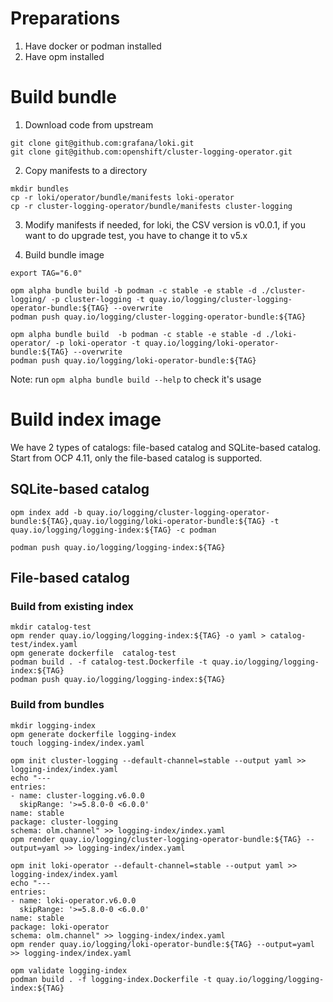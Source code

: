 # Preparations

1. Have docker or podman installed
2. Have opm installed

# Build bundle

1. Download code from upstream
```
git clone git@github.com:grafana/loki.git
git clone git@github.com:openshift/cluster-logging-operator.git
```

2. Copy manifests to a directory
```
mkdir bundles
cp -r loki/operator/bundle/manifests loki-operator
cp -r cluster-logging-operator/bundle/manifests cluster-logging
```

3. Modify manifests if needed, for loki, the CSV version is v0.0.1, if you want to do upgrade test, you have to change it to v5.x

4. Build bundle image
```
export TAG="6.0"

opm alpha bundle build -b podman -c stable -e stable -d ./cluster-logging/ -p cluster-logging -t quay.io/logging/cluster-logging-operator-bundle:${TAG} --overwrite
podman push quay.io/logging/cluster-logging-operator-bundle:${TAG}

opm alpha bundle build  -b podman -c stable -e stable -d ./loki-operator/ -p loki-operator -t quay.io/logging/loki-operator-bundle:${TAG} --overwrite
podman push quay.io/logging/loki-operator-bundle:${TAG}
```

Note: run `opm alpha bundle build --help` to check it's usage


# Build index image
We have 2 types of catalogs: file-based catalog and SQLite-based catalog.  Start from OCP 4.11, only the file-based catalog is supported.

## SQLite-based catalog
```
opm index add -b quay.io/logging/cluster-logging-operator-bundle:${TAG},quay.io/logging/loki-operator-bundle:${TAG} -t quay.io/logging/logging-index:${TAG} -c podman

podman push quay.io/logging/logging-index:${TAG}
```

## File-based catalog

### Build from existing index
```
mkdir catalog-test
opm render quay.io/logging/logging-index:${TAG} -o yaml > catalog-test/index.yaml
opm generate dockerfile  catalog-test
podman build . -f catalog-test.Dockerfile -t quay.io/logging/logging-index:${TAG}
podman push quay.io/logging/logging-index:${TAG}
```

### Build from bundles
```
mkdir logging-index
opm generate dockerfile logging-index
touch logging-index/index.yaml

opm init cluster-logging --default-channel=stable --output yaml >> logging-index/index.yaml
echo "---
entries:
- name: cluster-logging.v6.0.0
  skipRange: '>=5.8.0-0 <6.0.0'
name: stable
package: cluster-logging
schema: olm.channel" >> logging-index/index.yaml
opm render quay.io/logging/cluster-logging-operator-bundle:${TAG} --output=yaml >> logging-index/index.yaml

opm init loki-operator --default-channel=stable --output yaml >> logging-index/index.yaml
echo "---
entries:
- name: loki-operator.v6.0.0
  skipRange: '>=5.8.0-0 <6.0.0'
name: stable
package: loki-operator
schema: olm.channel" >> logging-index/index.yaml
opm render quay.io/logging/loki-operator-bundle:${TAG} --output=yaml >> logging-index/index.yaml

opm validate logging-index
podman build . -f logging-index.Dockerfile -t quay.io/logging/logging-index:${TAG}
```
